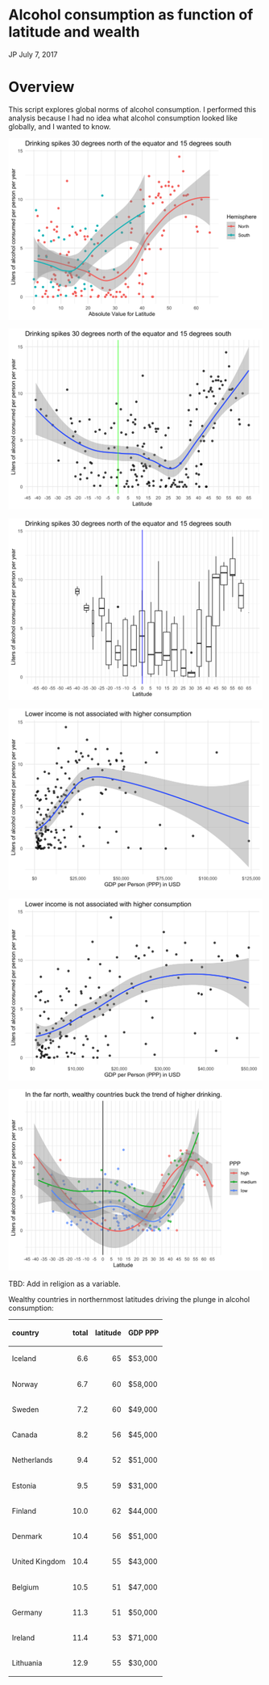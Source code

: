 Alcohol consumption as function of latitude and wealth
================
JP
July 7, 2017

# Overview

This script explores global norms of alcohol consumption. I performed
this analysis because I had no idea what alcohol consumption looked like
globally, and I wanted to know.

![](figs/unnamed-chunk-2-1.png)<!-- -->

![](figs/unnamed-chunk-3-1.png)<!-- -->

![](figs/unnamed-chunk-4-1.png)<!-- -->

![](figs/unnamed-chunk-5-1.png)<!-- -->

![](figs/unnamed-chunk-6-1.png)<!-- -->

![](figs/unnamed-chunk-7-1.png)<!-- -->

TBD: Add in religion as a variable.

Wealthy countries in northernmost latitudes driving the plunge in
alcohol consumption:

<table class="table" style="margin-left: auto; margin-right: auto;">

<thead>

<tr>

<th style="text-align:left;">

country

</th>

<th style="text-align:right;">

total

</th>

<th style="text-align:right;">

latitude

</th>

<th style="text-align:left;">

GDP PPP

</th>

</tr>

</thead>

<tbody>

<tr>

<td style="text-align:left;">

Iceland

</td>

<td style="text-align:right;">

6.6

</td>

<td style="text-align:right;">

65

</td>

<td style="text-align:left;">

$53,000

</td>

</tr>

<tr>

<td style="text-align:left;">

Norway

</td>

<td style="text-align:right;">

6.7

</td>

<td style="text-align:right;">

60

</td>

<td style="text-align:left;">

$58,000

</td>

</tr>

<tr>

<td style="text-align:left;">

Sweden

</td>

<td style="text-align:right;">

7.2

</td>

<td style="text-align:right;">

60

</td>

<td style="text-align:left;">

$49,000

</td>

</tr>

<tr>

<td style="text-align:left;">

Canada

</td>

<td style="text-align:right;">

8.2

</td>

<td style="text-align:right;">

56

</td>

<td style="text-align:left;">

$45,000

</td>

</tr>

<tr>

<td style="text-align:left;">

Netherlands

</td>

<td style="text-align:right;">

9.4

</td>

<td style="text-align:right;">

52

</td>

<td style="text-align:left;">

$51,000

</td>

</tr>

<tr>

<td style="text-align:left;">

Estonia

</td>

<td style="text-align:right;">

9.5

</td>

<td style="text-align:right;">

59

</td>

<td style="text-align:left;">

$31,000

</td>

</tr>

<tr>

<td style="text-align:left;">

Finland

</td>

<td style="text-align:right;">

10.0

</td>

<td style="text-align:right;">

62

</td>

<td style="text-align:left;">

$44,000

</td>

</tr>

<tr>

<td style="text-align:left;">

Denmark

</td>

<td style="text-align:right;">

10.4

</td>

<td style="text-align:right;">

56

</td>

<td style="text-align:left;">

$51,000

</td>

</tr>

<tr>

<td style="text-align:left;">

United Kingdom

</td>

<td style="text-align:right;">

10.4

</td>

<td style="text-align:right;">

55

</td>

<td style="text-align:left;">

$43,000

</td>

</tr>

<tr>

<td style="text-align:left;">

Belgium

</td>

<td style="text-align:right;">

10.5

</td>

<td style="text-align:right;">

51

</td>

<td style="text-align:left;">

$47,000

</td>

</tr>

<tr>

<td style="text-align:left;">

Germany

</td>

<td style="text-align:right;">

11.3

</td>

<td style="text-align:right;">

51

</td>

<td style="text-align:left;">

$50,000

</td>

</tr>

<tr>

<td style="text-align:left;">

Ireland

</td>

<td style="text-align:right;">

11.4

</td>

<td style="text-align:right;">

53

</td>

<td style="text-align:left;">

$71,000

</td>

</tr>

<tr>

<td style="text-align:left;">

Lithuania

</td>

<td style="text-align:right;">

12.9

</td>

<td style="text-align:right;">

55

</td>

<td style="text-align:left;">

$30,000

</td>

</tr>

</tbody>

</table>
